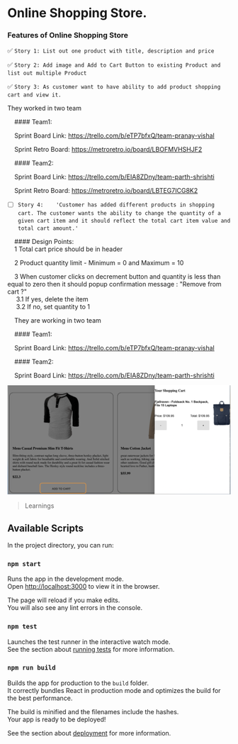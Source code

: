 # Online Shopping Store.

### Features of Online Shopping Store 
:white_check_mark:  `Story 1: List out one product with title, description and price`

:white_check_mark:  `Story 2: Add image and Add to Cart Button to existing Product and list out multiple Product`

:white_check_mark:  `Story 3: As customer want to have ability to add product shopping cart and view it.`

They  worked in two team

&nbsp;&nbsp;&nbsp; #### Team1:

&nbsp;&nbsp;&nbsp; Sprint Board Link:    https://trello.com/b/eTP7bfxQ/team-pranay-vishal

&nbsp;&nbsp;&nbsp; Sprint Retro Board:   https://metroretro.io/board/LBOFMVHSHJF2

&nbsp;&nbsp;&nbsp; #### Team2:

&nbsp;&nbsp;&nbsp; Sprint Board Link:    https://trello.com/b/EIA8ZDny/team-parth-shrishti

&nbsp;&nbsp;&nbsp; Sprint Retro Board:   https://metroretro.io/board/LBTEG7ICG8K2


- [ ] `Story 4:    'Customer has added different products in shopping cart. The customer wants the ability to change the quantity of a given cart item and it should reflect the total cart item value and total cart amount.' 											`

&nbsp;&nbsp;&nbsp; #### Design Points:     
&nbsp;&nbsp;&nbsp; 1	Total cart price should be in header

&nbsp;&nbsp;&nbsp; 2	Product quantity limit - Minimum = 0 and Maximum = 10

&nbsp;&nbsp;&nbsp; 3	When customer clicks on decrement button and quantity is less than equal to zero then it should popup confirmation message : "Remove from &nbsp;&nbsp;&nbsp;&nbsp;    cart ?"								
&nbsp;&nbsp;&nbsp;&nbsp;       3.1	If yes, delete the item							
&nbsp;&nbsp;&nbsp;&nbsp;      3.2	If no, set quantity to 1

&nbsp;&nbsp;&nbsp; They are working in two team

&nbsp;&nbsp;&nbsp; #### Team1:

&nbsp;&nbsp;&nbsp; Sprint Board Link:    https://trello.com/b/eTP7bfxQ/team-pranay-vishal

&nbsp;&nbsp;&nbsp; #### Team2:

&nbsp;&nbsp;&nbsp; Sprint Board Link:    https://trello.com/b/EIA8ZDny/team-parth-shrishti

![Product](readme/AddToShoppingCart.png?raw=true "Title")
>Learnings
 
            

## Available Scripts

In the project directory, you can run:

### `npm start`

Runs the app in the development mode.\
Open [http://localhost:3000](http://localhost:3000) to view it in the browser.

The page will reload if you make edits.\
You will also see any lint errors in the console.

### `npm test`

Launches the test runner in the interactive watch mode.\
See the section about [running tests](https://facebook.github.io/create-react-app/docs/running-tests) for more information.

### `npm run build`

Builds the app for production to the `build` folder.\
It correctly bundles React in production mode and optimizes the build for the best performance.

The build is minified and the filenames include the hashes.\
Your app is ready to be deployed!

See the section about [deployment](https://facebook.github.io/create-react-app/docs/deployment) for more information.


